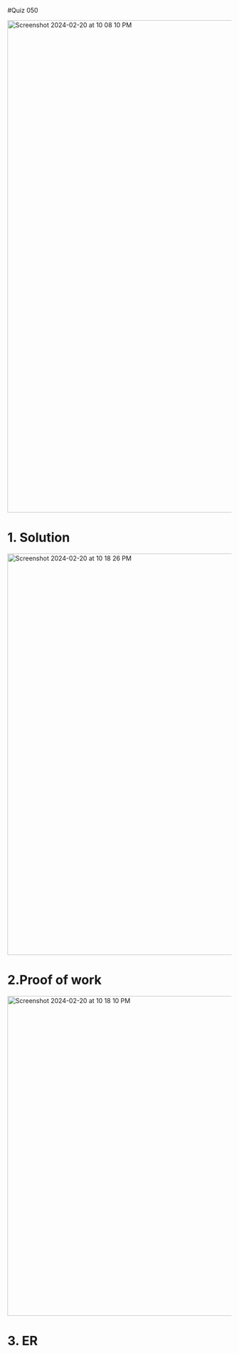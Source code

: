 #Quiz 050

<img width="1105" alt="Screenshot 2024-02-20 at 10 08 10 PM" src="https://github.com/K-Schriber/Unit-3-Comp-Sci/assets/142757998/3905a8f6-47e3-4943-aadb-09c3069b71dd">

# 1. Solution
<img width="901" alt="Screenshot 2024-02-20 at 10 18 26 PM" src="https://github.com/K-Schriber/Unit-3-Comp-Sci/assets/142757998/099b1f9a-1ab1-4cf8-a185-2ef01b7c582f">


# 2.Proof of work

<img width="718" alt="Screenshot 2024-02-20 at 10 18 10 PM" src="https://github.com/K-Schriber/Unit-3-Comp-Sci/assets/142757998/9e1bdb9d-242e-4ecd-8c15-c430552b0ea3">

# 3. ER

